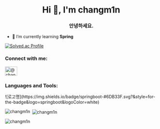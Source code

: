 <h1 align="center">Hi 👋, I'm changm1n</h1>
<h3 align="center">안녕하세요.</h3>

- 🌱 I’m currently learning **Spring**

[![Solved.ac Profile](http://mazassumnida.wtf/api/v2/generate_badge?boj=leo4995)](https://solved.ac/leo4995/)
<h3 align="left">Connect with me:</h3>
<p align="left">
<a href="https://instagram.com/chang.m1n__" target="blank"><img align="center" src="https://raw.githubusercontent.com/rahuldkjain/github-profile-readme-generator/master/src/images/icons/Social/instagram.svg" alt="@chang.m1n__" height="30" width="40" /></a>
</p>

<h3 align="left">Languages and Tools:</h3>
<p align="left"> ![로고명](https://img.shields.io/badge/springboot-#6DB33F.svg?&style=for-the-badge&logo=springboot&logoColor=white) </p>

<p><img align="left" src="https://github-readme-stats.vercel.app/api/top-langs?username=changm1n&show_icons=true&locale=en&layout=compact" alt="changm1n" /></p>

<p>&nbsp;<img align="center" src="https://github-readme-stats.vercel.app/api?username=changm1n&show_icons=true&locale=en" alt="changm1n" /></p>

<p><img align="center" src="https://github-readme-streak-stats.herokuapp.com/?user=changm1n&" alt="changm1n" /></p>
